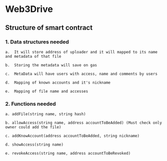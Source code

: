 # Web3Drive
## Structure of smart contract

### 1.  Data structures needed
    
    a.  It will store address of uploader and it will mapped to its name and metadata of that file

    b.  Storing the metadata will save on gas 
    
    c.  MetaData will have users with access, name and comments by users
    
    d.  Mapping of known accounts and it's nickname
    
    e.  Mapping of file name and accesses

### 2.  Functions needed
    
    a. addFile(string name, string hash)
    
    b. allowAccess(string name, address accountToBeAdded) (Must check only owner could add the file)
    
    c. addKnowAccount(address accountToBeAdded, string nickname) 
    
    d. showAccess(string name)
    
    e. revokeAccess(string name, address accountToBeRevoked) 
